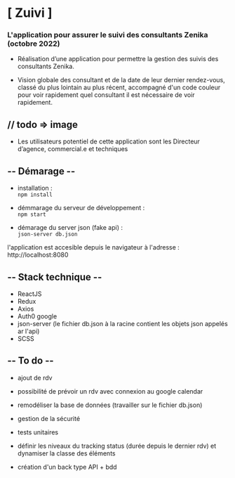 # [ Zuivi ]
### L'application pour assurer le suivi des consultants Zenika (octobre 2022)

- Réalisation d’une application pour permettre la gestion des suivis des consultants Zenika.

- Vision globale des consultant et de la date de leur dernier rendez-vous, classé du plus lointain au plus récent, accompagné d'un code couleur pour voir rapidement quel consultant il est nécessaire de voir rapidement.

## // todo => image

- Les utilisateurs potentiel de cette application sont les  Directeur d’agence, commercial.e et techniques
## -- Démarage --

- installation :<br>
    ``` npm install ```

- démmarage du serveur de développement :<br>
    ```npm start```

- démarage du server json (fake api) :<br>
    ```json-server db.json```


l'application est accesible depuis le navigateur à l'adresse : http://localhost:8080

## -- Stack technique --

- ReactJS
- Redux
- Axios
- Auth0 google
- json-server (le fichier db.json à la racine contient les objets json appelés ar l'api)
- SCSS

## -- To do --

- ajout de rdv
- possibilité de prévoir un rdv avec connexion au google calendar
- remodéliser la base de données (travailler sur le fichier db.json)
- gestion de la sécurité
- tests unitaires
- définir les niveaux du tracking status (durée depuis le dernier rdv) et dynamiser la classe des éléments

- création d'un back type API + bdd